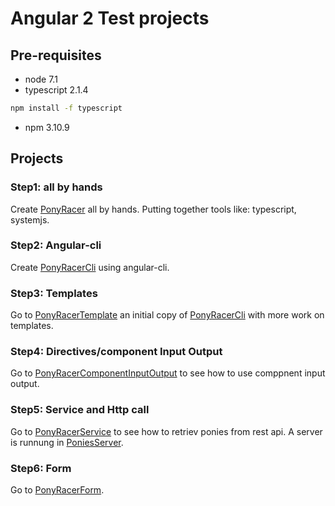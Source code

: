 # Angular 2 Test projects
## Pre-requisites
* node 7.1
* typescript 2.1.4
```bash
npm install -f typescript
```
* npm 3.10.9

## Projects

### Step1: all by hands
Create [PonyRacer](PonyRacer/README.md) all by hands. Putting together tools like: typescript, systemjs.

### Step2: Angular-cli
Create [PonyRacerCli](PonyRacerCli/README.md) using angular-cli.

### Step3: Templates
Go to [PonyRacerTemplate](PonyRacerTemplate/README.md) an initial copy of [PonyRacerCli](PonyRacerCli/README.md) with more work on templates.

### Step4: Directives/component Input Output
Go to [PonyRacerComponentInputOutput](PonyRacerComponentInputOutput/README.md) to see how to use comppnent input output.

### Step5: Service and Http call
Go to [PonyRacerService](PonyRacerService/README.md) to see how to retriev ponies from rest api.
A server is runnung in [PoniesServer](PoniesServer/README.md).

### Step6: Form
Go to [PonyRacerForm](PonyRacerForm/README.md).
